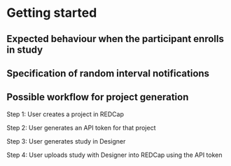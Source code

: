 # Getting started

## Expected behaviour when the participant enrolls in study

<Write text>


## Specification of random interval notifications

<Write text>

  
## Possible workflow for project generation
  
Step 1: User creates a project in REDCap
  
Step 2: User generates an API token for that project
  
Step 3: User generates study in Designer
  
Step 4: User uploads study with Designer into REDCap using the API token
